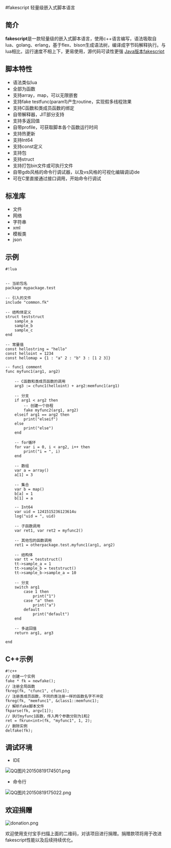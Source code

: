 #fakescript 
轻量级嵌入式脚本语言

## 简介
**fakescript**是一款轻量级的嵌入式脚本语言，使用c++语言编写，语法吸取自lua、golang、erlang，基于flex、bison生成语法树，编译成字节码解释执行。与lua相比，运行速度不相上下，更易使用，源代码可读性更强
<a href="https://github.com/esrrhs/fakescript-java">Java版本fakescript</a>

## 脚本特性
* 语法类似lua
* 全部为函数
* 支持array，map，可以无限嵌套
* 支持fake testfunc(param1)产生routine，实现假多线程效果
* 支持C函数和类成员函数的绑定
* 自带解释器，JIT部分支持
* 支持多返回值
* 自带profile，可获取脚本各个函数运行时间
* 支持热更新
* 支持Int64
* 支持const定义
* 支持包
* 支持struct
* 支持打包bin文件或可执行文件
* 自带gdb风格的命令行调试器，以及vs风格的可视化编辑调试ide
* 可在C里直接通过接口调用，开始命令行调试

## 标准库
* 文件
* 网络
* 字符串
* xml
* 模板类
* json

## 示例

```
#!lua


-- 当前包名
package mypackage.test

-- 引入的文件
include "common.fk"

-- 结构体定义
struct teststruct
	sample_a
	sample_b
	sample_c
end

-- 常量值
const hellostring = "hello"
const helloint = 1234
const hellomap = {1 : "a" 2 : "b" 3 : [1 2 3]}

-- func1 comment
func myfunc1(arg1, arg2)
	
	-- C函数和类成员函数的调用
	arg3 := cfunc1(helloint) + arg2:memfunc1(arg1)
	
	-- 分支
	if arg1 < arg2 then	
		-- 创建一个协程
		fake myfunc2(arg1, arg2)
	elseif arg1 == arg2 then	
		print("elseif")
	else
		print("else")
	end
	
	-- for循环
	for var i = 0, i < arg2, i++ then
		print("i = ", i)
	end
	
	-- 数组
	var a = array()
	a[1] = 3
	
	-- 集合
	var b = map()
	b[a] = 1
	b[1] = a
	
	-- Int64
	var uid = 1241515236123614u
	log("uid = ", uid)

	-- 子函数调用
	var ret1, var ret2 = myfunc2()

	-- 其他包的函数调用
	ret1 = otherpackage.test.myfunc1(arg1, arg2)
	
	-- 结构体
	var tt = teststruct()
	tt->sample_a = 1
	tt->sample_b = teststruct()
	tt->sample_b->sample_a = 10

	-- 分支
	switch arg1
		case 1 then
			print("1")
		case "a" then
			print("a")
		default
			print("default")
	end

	-- 多返回值
	return arg1, arg3
	
end
```

## C++示例

```
#!c++
// 创建一个实例
fake * fk = newfake();
// 注册全局函数
fkreg(fk, "cfunc1", cfunc1);
// 注册类成员函数，不同的类注册一样的函数名字不冲突
fkreg(fk, "memfunc1", &class1::memfunc1);
// 解析fake脚本文件
fkparse(fk, argv[1]);
// 执行myfunc1函数，传入两个参数分别为1和2
ret = fkrun<int>(fk, "myfunc1", 1, 2);
// 删除实例
delfake(fk);
```

## 调试环境
* IDE

![QQ图片20150819174501.png](https://bitbucket.org/repo/pAEqqM/images/188608728-QQ%E5%9B%BE%E7%89%8720150819174501.png)

* 命令行

![QQ图片20150819175022.png](https://bitbucket.org/repo/pAEqqM/images/1059284915-QQ%E5%9B%BE%E7%89%8720150819175022.png)

## 欢迎捐赠
![donation.png](https://bitbucket.org/repo/pAEqqM/images/2041212420-donation.png)

欢迎使用支付宝手扫描上面的二维码，对该项目进行捐赠。捐赠款项将用于改进fakescript性能以及后续持续优化。

